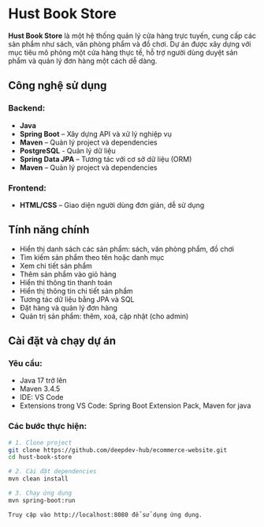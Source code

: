# Hust Book Store

**Hust Book Store** là một hệ thống quản lý cửa hàng trực tuyến, cung cấp các sản phẩm như sách, văn phòng phẩm và đồ chơi. Dự án được xây dựng với mục tiêu mô phỏng một cửa hàng thực tế, hỗ trợ người dùng duyệt sản phẩm và quản lý đơn hàng một cách dễ dàng.

##  Công nghệ sử dụng

### Backend:
- **Java**
- **Spring Boot** – Xây dựng API và xử lý nghiệp vụ
- **Maven** – Quản lý project và dependencies
- **PostgreSQL** - Quản lý dữ liệu
- **Spring Data JPA** – Tương tác với cơ sở dữ liệu (ORM)
- **Maven** – Quản lý project và dependencies
### Frontend:
- **HTML/CSS** – Giao diện người dùng đơn giản, dễ sử dụng


##  Tính năng chính

-  Hiển thị danh sách các sản phẩm: sách, văn phòng phẩm, đồ chơi
-  Tìm kiếm sản phẩm theo tên hoặc danh mục
-  Xem chi tiết sản phẩm
-  Thêm sản phẩm vào giỏ hàng
-  Hiển thỉ thông tin thanh toán
-  Hiển thị thông tin chi tiết sản phẩm
-  Tương tác dữ liệu bằng JPA và SQL
-  Đặt hàng và quản lý đơn hàng
-  Quản trị sản phẩm: thêm, xoá, cập nhật (cho admin)

## Cài đặt và chạy dự án

### Yêu cầu:
- Java 17 trở lên
- Maven 3.4.5
- IDE: VS Code
- Extensions trong VS Code: Spring Boot Extension Pack, Maven for java

### Các bước thực hiện:

```bash
# 1. Clone project
git clone https://github.com/deepdev-hub/ecommerce-website.git
cd hust-book-store

# 2. Cài đặt dependencies
mvn clean install

# 3. Chạy ứng dụng
mvn spring-boot:run

Truy cập vào http://localhost:8080 để sử dụng ứng dụng.
